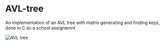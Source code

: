 # AVL-tree
An implementation of an AVL tree with matrix generating and finding keys, done in C as a school assignemnt

![AVL tree](awl_tree.png)

